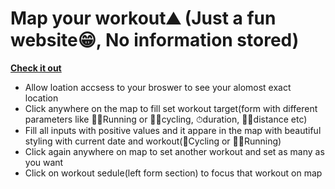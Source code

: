 # Map your workout⛰ (Just a fun website😁, **No information stored**)

**[ Check it out ](https://workoutmapping.netlify.app/)**

- Allow loation accsess to your broswer to see your alomost exact location
- Click anywhere on the map to fill set workout target(form with different parameters like 🏃‍♂️Running or 🚴‍♀️cycling, ⏱duration, 🦶🏼distance etc)
- Fill all inputs with positive values and it appare in the map with beautiful styling with current date and workout(🚴Cycling or 🏃‍♂️Running)
- Click again anywhere on map to set another workout and set as many as you want
- Click on workout sedule(left form section) to focus that workout on map



